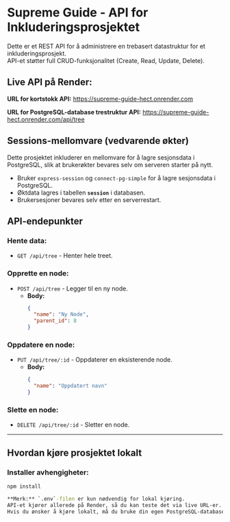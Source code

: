 # Supreme Guide - API for Inkluderingsprosjektet

Dette er et REST API for å administrere en trebasert datastruktur for et inkluderingsprosjekt.  
API-et støtter full CRUD-funksjonalitet (Create, Read, Update, Delete).

## Live API på Render:
**URL for kortstokk API:** 
https://supreme-guide-hect.onrender.com

**URL for PostgreSQL-database trestruktur API:** 
https://supreme-guide-hect.onrender.com/api/tree

## Sessions-mellomvare (vedvarende økter)
Dette prosjektet inkluderer en mellomvare for å lagre sesjonsdata i PostgreSQL, slik at brukerøkter bevares selv om serveren starter på nytt.

- Bruker `express-session` og `connect-pg-simple` for å lagre sesjonsdata i PostgreSQL.
- Øktdata lagres i tabellen **`session`** i databasen.
- Brukersesjoner bevares selv etter en serverrestart.

## API-endepunkter

### Hente data:
- `GET /api/tree` - Henter hele treet.

### Opprette en node:
- `POST /api/tree` - Legger til en ny node.
  - **Body:**
    ```json
    {
      "name": "Ny Node",
      "parent_id": 8
    }
    ```

### Oppdatere en node:
- `PUT /api/tree/:id` - Oppdaterer en eksisterende node.
  - **Body:**
    ```json
    {
      "name": "Oppdatert navn"
    }
    ```

### Slette en node:
- `DELETE /api/tree/:id` - Sletter en node.

---

## Hvordan kjøre prosjektet lokalt
### Installer avhengigheter:
```sh
npm install

**Merk:** `.env`-filen er kun nødvendig for lokal kjøring.  
API-et kjører allerede på Render, så du kan teste det via live URL-er.  
Hvis du ønsker å kjøre lokalt, må du bruke din egen PostgreSQL-database og sette opp en `.env`-fil slik:  